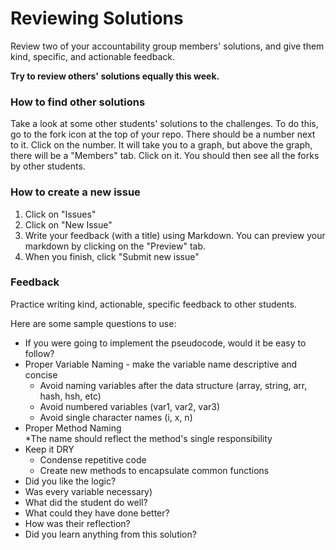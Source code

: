 # Reviewing Solutions

Review two of your accountability group members' solutions, and give them kind, specific, and actionable feedback. 

**Try to review others' solutions equally this week.**

### How to find other solutions
Take a look at some other students' solutions to the challenges. To do this, go to the fork icon at the top of your repo. There
should be a number next to it. Click on the number. It will take you to a graph, but above the graph, there will be a "Members" tab. 
Click on it. You should then see all the forks by other students.

### How to create a new issue
1. Click on "Issues"
2. Click on "New Issue"
3. Write your feedback (with a title) using Markdown. You can preview your markdown by clicking on the "Preview" tab.
4. When you finish, click "Submit new issue"

### Feedback
Practice writing kind, actionable, specific feedback to other students. 

Here are some sample questions to use:
- If you were going to implement the pseudocode, would it be easy to follow?
- Proper Variable Naming - make the variable name descriptive and concise  
  * Avoid naming variables after the data structure (array, string, arr, hash, hsh, etc) 
  * Avoid numbered variables (var1, var2, var3)  
  * Avoid single character names (i, x, n)
- Proper Method Naming  
  *The name should reflect the method's single responsibility 
- Keep it DRY  
  * Condense repetitive code  
  * Create new methods to encapsulate common functions   
- Did you like the logic?
- Was every variable necessary) 
- What did the student do well?
- What could they have done better?
- How was their reflection? 
- Did you learn anything from this solution?
